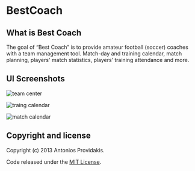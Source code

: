 # BestCoach

## What is Best Coach

The goal of “Best Coach” is to provide amateur football (soccer) coaches with a team management tool. Match-day and training calendar, match planning, players' match statistics, players’ training attendance and more.

## UI Screenshots

![team center](https://user-images.githubusercontent.com/15313363/63627477-9601fd80-c610-11e9-8fc6-b1e1c571c523.png)

![traing calendar](https://user-images.githubusercontent.com/15313363/63627478-9601fd80-c610-11e9-916a-b1596da2f3d3.png)

![match calendar](https://user-images.githubusercontent.com/15313363/63627479-9601fd80-c610-11e9-8520-561d93950213.png)


## Copyright and license

Copyright (c) 2013 Antonios Providakis.

Code released under the [MIT License](LICENSE).
